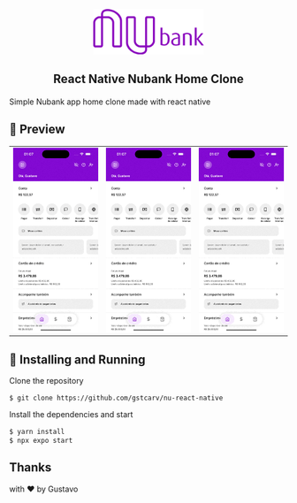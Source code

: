 <div align="center" style="margin-bottom: 20px">

  <img src="./docs/logo.png" width="200"  />

   <h2 align="center">
    React Native Nubank Home Clone
  </h2>

</div>

Simple Nubank app home clone made with react native

## 🎨 Preview

|                                |                                |                                |
| ------------------------------ | ------------------------------ | ------------------------------ |
| <img src="./docs/rec_1.gif" /> | <img src="./docs/rec_2.gif" /> | <img src="./docs/rec_3.gif" /> |

## 🚀 Installing and Running

Clone the repository

```console
$ git clone https://github.com/gstcarv/nu-react-native
```

Install the dependencies and start

```console
$ yarn install
$ npx expo start
```

## Thanks

with ❤️ by Gustavo
